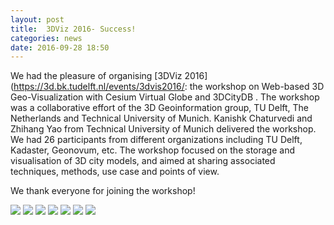 ```yaml
---
layout: post
title:  3DViz 2016- Success!
categories: news
date: 2016-09-28 18:50
---
```



We had the pleasure of organising [3DViz 2016] (https://3d.bk.tudelft.nl/events/3dvis2016/: the workshop on Web-based 3D Geo-Visualization with Cesium Virtual Globe and 3DCityDB .
The workshop was a collaborative effort of the 3D Geoinformation group, TU Delft, The Netherlands and Technical University of Munich.
Kanishk Chaturvedi and Zhihang Yao from Technical University of Munich delivered the workshop.
We had 26 participants from different organizations including TU Delft, Kadaster, Geonovum, etc. 
The workshop focused on the storage and visualisation of 3D city models, and aimed at sharing associated techniques, methods, use case and points of view. 

We thank everyone for joining the workshop!

<img src="{{ site.baseurl }}/img/events/3dvis2016/photos/1.JPG"/>

<img src="{{ site.baseurl }}/img/events/3dvis2016/photos/2.JPG"/>

<img src="{{ site.baseurl }}/img/events/3dvis2016/photos/3.JPG"/>

<img src="{{ site.baseurl }}/img/events/3dvis2016/photos/4.JPG"/>

<img src="{{ site.baseurl }}/img/events/3dvis2016/photos/5.JPG"/>

<img src="{{ site.baseurl }}/img/events/3dvis2016/photos/6.JPG"/>

<img src="{{ site.baseurl }}/img/events/3dvis2016/photos/7.JPG"/>

